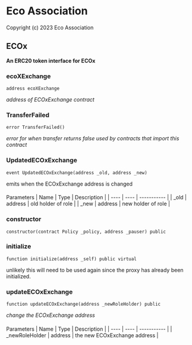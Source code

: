 # Eco Association

Copyright (c) 2023 Eco Association

## ECOx

**An ERC20 token interface for ECOx**

### ecoXExchange

  ```solidity
  address ecoXExchange
  ```

  _address of ECOxExchange contract_

### TransferFailed

  ```solidity
  error TransferFailed()
  ```

  _error for when transfer returns false
used by contracts that import this contract_

### UpdatedECOxExchange

  ```solidity
  event UpdatedECOxExchange(address _old, address _new)
  ```

emits when the ECOxExchange address is changed

  ####
  Parameters | Name | Type | Description | | ---- | ---- | ----------- |
    |
    _old
    |
    address
    |
    old holder of role
    |
    |
    _new
    |
    address
    |
    new holder of role
    |

### constructor

  ```solidity
  constructor(contract Policy _policy, address _pauser) public
  ```

### initialize

  ```solidity
  function initialize(address _self) public virtual
  ```

unlikely this will need to be used again since the proxy has already been initialized.

### updateECOxExchange

  ```solidity
  function updateECOxExchange(address _newRoleHolder) public
  ```

  _change the ECOxExchange address_

  ####
  Parameters | Name | Type | Description | | ---- | ---- | ----------- |
    |
    _newRoleHolder
    |
    address
    |
    the new ECOxExchange address
    |

